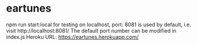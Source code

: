 # eartunes
npm run start:local
for testing on localhost, port: 8081 is used by default, i.e.
visit http://localhost:8081/
The default port number can be modified in index.js
Heroku URL: https://eartunes.herokuapp.com/
